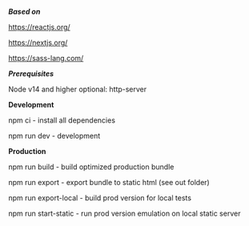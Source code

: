 ***Based on***

https://reactjs.org/

https://nextjs.org/

https://sass-lang.com/

***Prerequisites***

Node v14 and higher
optional: http-server 

**Development**

npm ci - install all dependencies 

npm run dev - development

**Production**

npm run build - build optimized production bundle 

npm run export - export bundle to static html (see out folder)

npm run export-local - build prod version for local tests

npm run start-static - run prod version emulation on local static server